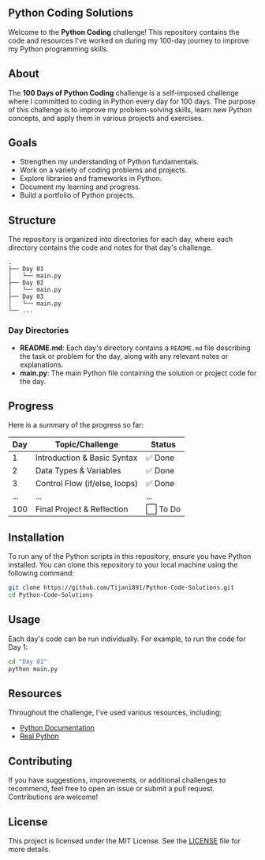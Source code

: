 ## Python Coding Solutions

Welcome to the **Python Coding** challenge! This repository contains the code and resources I've worked on during my 100-day journey to improve my Python programming skills.


## About

The **100 Days of Python Coding** challenge is a self-imposed challenge where I committed to coding in Python every day for 100 days. The purpose of this challenge is to improve my problem-solving skills, learn new Python concepts, and apply them in various projects and exercises.

## Goals

- Strengthen my understanding of Python fundamentals.
- Work on a variety of coding problems and projects.
- Explore libraries and frameworks in Python.
- Document my learning and progress.
- Build a portfolio of Python projects.

## Structure

The repository is organized into directories for each day, where each directory contains the code and notes for that day's challenge.

```
.
├── Day 01
│   └── main.py
├── Day 02
│   └── main.py
├── Day 03
│   └── main.py
└── ...
```

### Day Directories

- **README.md**: Each day's directory contains a `README.md` file describing the task or problem for the day, along with any relevant notes or explanations.
- **main.py**: The main Python file containing the solution or project code for the day.

## Progress

Here is a summary of the progress so far:

| Day | Topic/Challenge                  | Status  |
|-----|----------------------------------|---------|
| 1   | Introduction & Basic Syntax      | ✅ Done |
| 2   | Data Types & Variables           | ✅ Done |
| 3   | Control Flow (if/else, loops)    | ✅ Done |
| ... | ...                              | ...     |
| 100 | Final Project & Reflection       | ⬜ To Do |

## Installation

To run any of the Python scripts in this repository, ensure you have Python installed. You can clone this repository to your local machine using the following command:

```bash
git clone https://github.com/Tijani891/Python-Code-Solutions.git
cd Python-Code-Solutions
```

## Usage

Each day's code can be run individually. For example, to run the code for Day 1:

```bash
cd "Day 01"
python main.py
```

## Resources

Throughout the challenge, I've used various resources, including:

- [Python Documentation](https://docs.python.org/3/)
- [Real Python](https://realpython.com/)

## Contributing

If you have suggestions, improvements, or additional challenges to recommend, feel free to open an issue or submit a pull request. Contributions are welcome!

## License

This project is licensed under the MIT License. See the [LICENSE](LICENSE) file for more details.

